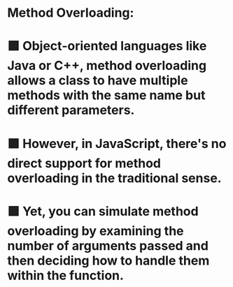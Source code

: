 # Method Overloading:


# 🟪 Object-oriented languages like Java or C++, method overloading allows a class to have multiple methods with the same name but different parameters.

  

# 🟪 However, in JavaScript, there's no direct support for method overloading in the traditional sense.

  
# 🟪 Yet, you can simulate method overloading by examining the number of arguments passed and then deciding how to handle them within the function.

 
